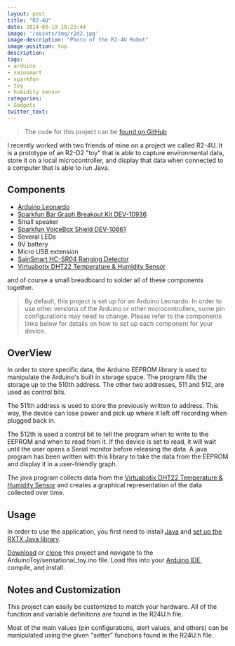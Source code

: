 ```yaml
---
layout: post
title: "R2-4U"
date: 2014-09-19 10:23:44
image: '/assets/img/r2d2.jpg'
image-description: "Photo of the R2-4U Robot"
image-position: top
description:
tags:
- arduino
- sainsmart
- sparkfun
- toy
- humidity sensor
categories:
- Gadgets
twitter_text:
---
```


> The code for this project can be <a href="https://github.com/scaperoth/ArduinoToy">found on GitHub</a>

I recently worked with two friends of mine on a project we called R2-4U. It is a prototype of an R2-D2 "toy" that is able to capture environmental data, store it on a local microcontroller, and display that data when connected to a computer that is able to run Java.
<h2>Components</h2>
<ul>
	<li><a href="http://arduino.cc/en/Main/arduinoBoardLeonardo">Arduino Leonardo</a></li>
	<li><a href="https://www.sparkfun.com/products/10936">Sparkfun Bar Graph Breakout Kit DEV-10936</a></li>
	<li>Small speaker</li>
	<li><a href="http://www.sainsmart.com/ultrasonic-ranging-detector-mod-hc-sr04-distance-sensor.html">Sparkfun VoiceBox Shield DEV-10661</a></li>
	<li>Several LEDs</li>
	<li>9V battery</li>
	<li>Micro USB extension</li>
	<li><a href="http://www.sainsmart.com/ultrasonic-ranging-detector-mod-hc-sr04-distance-sensor.html">SainSmart HC-SR04 Ranging Detector</a></li>
	<li><a href="https://www.virtuabotix.com/product/virtuabotix-dht22-temperature-humidity-sensor-arduino-microcontroller-circuits/">Virtuabotix DHT22 Temperature &amp; Humidity Sensor</a></li>
</ul>
and of course a small breadboard to solder all of these components together.

<blockquote>
By default, this project is set up for an Arduino Leonardo. In order to use other versions of the Arduino or other microcontrollers, some pin configurations may need to change. Please refer to the components links below for details on how to set up each component for your device.
</blockquote>

<h2>OverView</h2>
In order to store specific data, the Arduino EEPROM library is used to manipulate the Arduino's built in storage space. The program fills the storage up to the 510th address. The other two addresses, 511 and 512, are used as control bits.

The 511th address is used to store the previously written to address. This way, the device can lose power and pick up where it left off recording when plugged back in.

The 512th is used a control bit to tell the program when to write to the EEPROM and when to read from it. If the device is set to read, it will wait until the user opens a Serial monitor before releasing the data. A java program has been written with this library to take the data from the EEPROM and display it in a user-friendly graph.

The java program collects data from the <a href="https://www.virtuabotix.com/product/virtuabotix-dht22-temperature-humidity-sensor-arduino-microcontroller-circuits/">Virtuabotix DHT22 Temperature &amp; Humidity Sensor</a> and creates a graphical representation of the data collected over time.
<h2>Usage</h2>
In order to use the application, you first need to install <a href="http://www.oracle.com/technetwork/java/javase/downloads/index-jsp-138363.html">Java</a> and <a href="http://playground.arduino.cc/Interfacing/Java#.UzlPUvldV8E">set up the RXTX Java library</a>.

<a href="https://github.com/scaperoth/ArduinoToy/archive/master.zip">Download</a> or <a href="github-windows://openRepo/https://github.com/scaperoth/ArduinoToy">clone</a> this project and navigate to the ArduinoToy/sensational_toy.ino file. Load this into your <a href="http://arduino.cc/en/main/software">Arduino IDE</a>, compile, and install.
<h2>Notes and Customization</h2>
This project can easily be customized to match your hardware. All of the function and variable definitions are found in the R24U.h file.

Most of the main values (pin configurations, alert values, and others) can be manipulated using the given "setter" functions found in the R24U.h file.